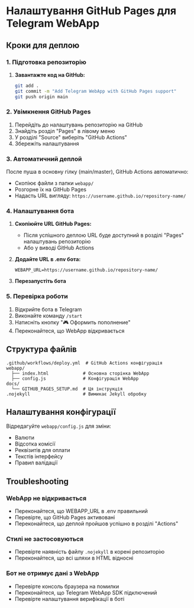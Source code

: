 # Налаштування GitHub Pages для Telegram WebApp

## Кроки для деплою

### 1. Підготовка репозиторію

1. **Завантажте код на GitHub:**
   ```bash
   git add .
   git commit -m "Add Telegram WebApp with GitHub Pages support"
   git push origin main
   ```

### 2. Увімкнення GitHub Pages

1. Перейдіть до налаштувань репозиторію на GitHub
2. Знайдіть розділ "Pages" в лівому меню
3. У розділі "Source" виберіть "GitHub Actions"
4. Збережіть налаштування

### 3. Автоматичний деплой

После пуша в основну гілку (main/master), GitHub Actions автоматично:
- Скопіює файли з папки `webapp/`
- Розгорне їх на GitHub Pages
- Надасть URL вигляду: `https://username.github.io/repository-name/`

### 4. Налаштування бота

1. **Скопіюйте URL GitHub Pages:**
   - Після успішного деплою URL буде доступний в розділі "Pages" налаштувань репозиторію
   - Або у виводі GitHub Actions

2. **Додайте URL в .env бота:**
   ```env
   WEBAPP_URL=https://username.github.io/repository-name/
   ```

3. **Перезапустіть бота**

### 5. Перевірка роботи

1. Відкрийте бота в Telegram
2. Виконайте команду `/start`
3. Натисніть кнопку "🎮 Оформить пополнение"
4. Переконайтеся, що WebApp відкривається

## Структура файлів

```
.github/workflows/deploy.yml  # GitHub Actions конфігурація
webapp/
  ├── index.html             # Основна сторінка WebApp
  ├── config.js              # Конфігурація WebApp
docs/
  └── GITHUB_PAGES_SETUP.md  # Ця інструкція
.nojekyll                    # Вимикає Jekyll обробку
```

## Налаштування конфігурації

Відредагуйте `webapp/config.js` для зміни:
- Валюти
- Відсотка комісії  
- Реквізитів для оплати
- Текстів інтерфейсу
- Правил валідації

## Troubleshooting

### WebApp не відкривається
- Переконайтеся, що WEBAPP_URL в .env правильний
- Перевірте, що GitHub Pages активовані
- Переконайтеся, що деплой пройшов успішно в розділі "Actions"

### Стилі не застосовуються
- Перевірте наявність файлу `.nojekyll` в корені репозиторію
- Переконайтеся, що всі шляхи в HTML відносні

### Бот не отримує дані з WebApp
- Перевірте консоль браузера на помилки
- Переконайтеся, що Telegram WebApp SDK підключений
- Перевірте налаштування верифікації в боті
